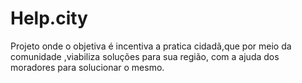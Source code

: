 # Help.city
Projeto onde o objetiva é incentiva a pratica cidadã,que por meio da comunidade ,viabiliza soluções para sua região, com a ajuda dos moradores para solucionar o mesmo.
